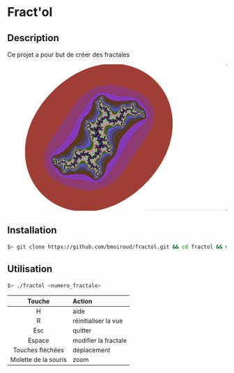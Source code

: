 # Fract'ol

## Description

Ce projet a pour but de créer des fractales

<img src="./img/img.png"/>

## Installation

``` bash
$> git clone https://github.com/bmoiroud/fractol.git && cd fractol && make
```

## Utilisation

``` bash
$> ./fractol <numero_fractale>
```

| Touche      | Action         |
|:-----------:|:---------------|
| H           | aide           |
| R           | réinitialiser la vue  |
| Esc         | quitter        |
| Espace         | modifier la fractale |
| Touches fléchées     | déplacement    |
| Molette de la souris | zoom           |

